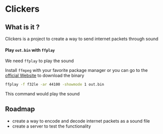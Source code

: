 # Clickers

## What is it ?
Clickers is a project to create a way to send internet packets through sound

#### Play `out.bin` with `ffplay`
We need `ffplay` to play the sound

Install `ffmpeg` with your favorite package manager 
or you can go to the [official Website](https://ffmpeg.org/download.html) to download the binary
```sh
ffplay -f f32le -ar 44100 -showmode 1 out.bin
```
This command would play the sound
## Roadmap
- create a way to encode and decode internet packets as a sound file
- create a server to test the functionality
